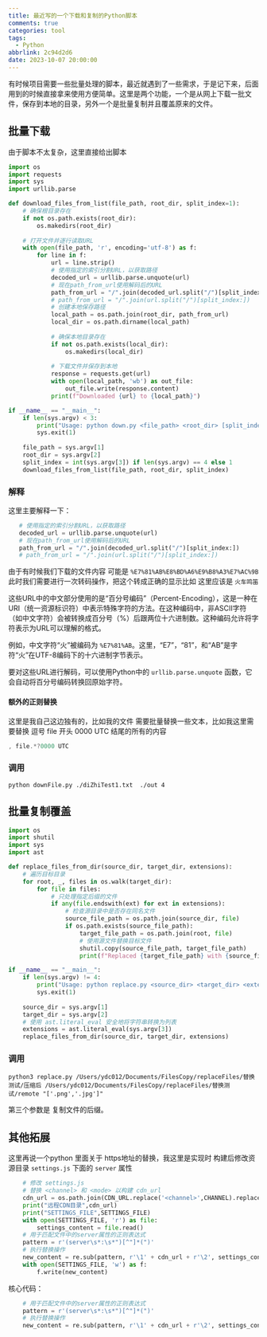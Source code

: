 ```yaml
---
title: 最近写的一个下载和复制的Python脚本
comments: true
categories: tool
tags:
  - Python
abbrlink: 2c94d2d6
date: 2023-10-07 20:00:00
---
```


有时候项目需要一些批量处理的脚本，最近就遇到了一些需求，于是记下来，后面用到的时候直接拿来使用方便简单。这里是两个功能，一个是从网上下载一批文件，保存到本地的目录，另外一个是批量复制并且覆盖原来的文件。
<!--more-->

## 批量下载

由于脚本不太复杂，这里直接给出脚本

```python
import os
import requests
import sys
import urllib.parse

def download_files_from_list(file_path, root_dir, split_index=1):
    # 确保根目录存在
    if not os.path.exists(root_dir):
        os.makedirs(root_dir)
    
    # 打开文件并逐行读取URL
    with open(file_path, 'r', encoding='utf-8') as f:
        for line in f:
            url = line.strip()
            # 使用指定的索引分割URL，以获取路径
            decoded_url = urllib.parse.unquote(url)
            # 现在path_from_url使用解码后的URL
            path_from_url = "/".join(decoded_url.split("/")[split_index:])
            # path_from_url = "/".join(url.split("/")[split_index:])
            # 创建本地保存路径
            local_path = os.path.join(root_dir, path_from_url)
            local_dir = os.path.dirname(local_path)
            
            # 确保本地目录存在
            if not os.path.exists(local_dir):
                os.makedirs(local_dir)
            
            # 下载文件并保存到本地
            response = requests.get(url)
            with open(local_path, 'wb') as out_file:
                out_file.write(response.content)
            print(f"Downloaded {url} to {local_path}")

if __name__ == "__main__":
    if len(sys.argv) < 3:
        print("Usage: python down.py <file_path> <root_dir> [split_index]")
        sys.exit(1)
    
    file_path = sys.argv[1]
    root_dir = sys.argv[2]
    split_index = int(sys.argv[3]) if len(sys.argv) == 4 else 1
    download_files_from_list(file_path, root_dir, split_index)

```

### 解释

这里主要解释一下：

```python
   # 使用指定的索引分割URL，以获取路径
   decoded_url = urllib.parse.unquote(url)
   # 现在path_from_url使用解码后的URL
   path_from_url = "/".join(decoded_url.split("/")[split_index:])
   # path_from_url = "/".join(url.split("/")[split_index:])

```

由于有时候我们下载的文件内容 可能是 `%E7%81%AB%E8%BD%A6%E9%B8%A3%E7%AC%9B`此时我们需要进行一次转码操作，把这个转成正确的显示比如 这里应该是 `火车鸣笛`

这些URL中的中文部分使用的是“百分号编码”（Percent-Encoding），这是一种在URI（统一资源标识符）中表示特殊字符的方法。在这种编码中，非ASCII字符（如中文字符）会被转换成百分号（%）后跟两位十六进制数。这种编码允许将字符表示为URL可以理解的格式。

例如，中文字符“火”被编码为 `%E7%81%AB`。这里，“E7”，“81”，和“AB”是字符“火”在UTF-8编码下的十六进制字节表示。

要对这些URL进行解码，可以使用Python中的 `urllib.parse.unquote` 函数，它会自动将百分号编码转换回原始字符。

#### 额外的正则替换

这里是我自己这边独有的，比如我的文件 需要批量替换一些文本，比如我这里需要替换 逗号 file 开头 0000 UTC 结尾的所有的内容 

```javascript
, file.*?0000 UTC
```

### 调用

```shell
python downFile.py ./diZhiTest1.txt  ./out 4
```

## 批量复制覆盖

```python
import os
import shutil
import sys
import ast

def replace_files_from_dir(source_dir, target_dir, extensions):
    # 遍历目标目录
    for root, _, files in os.walk(target_dir):
        for file in files:
            # 只处理指定后缀的文件
            if any(file.endswith(ext) for ext in extensions):
                # 检查源目录中是否存在同名文件
                source_file_path = os.path.join(source_dir, file)
                if os.path.exists(source_file_path):
                    target_file_path = os.path.join(root, file)
                    # 使用源文件替换目标文件
                    shutil.copy(source_file_path, target_file_path)
                    print(f"Replaced {target_file_path} with {source_file_path}")

if __name__ == "__main__":
    if len(sys.argv) != 4:
        print("Usage: python replace.py <source_dir> <target_dir> <extensions>")
        sys.exit(1)
    
    source_dir = sys.argv[1]
    target_dir = sys.argv[2]
    # 使用 ast.literal_eval 安全地将字符串转换为列表
    extensions = ast.literal_eval(sys.argv[3])
    replace_files_from_dir(source_dir, target_dir, extensions)

```

### 调用

```shell
python3 replace.py /Users/ydc012/Documents/FilesCopy/replaceFiles/替换测试/压缩后 /Users/ydc012/Documents/FilesCopy/replaceFiles/替换测试/remote "['.png','.jpg']"
```

第三个参数是 复制文件的后缀。

## 其他拓展

这里再说一个python 里面关于 https地址的替换，我这里是实现时 构建后修改资源目录 `settings.js` 下面的 `server` 属性

```python
    # 修改 settings.js
    # 替换 <channel> 和 <mode> 以构建 cdn_url
    cdn_url = os.path.join(CDN_URL.replace('<channel>',CHANNEL).replace('<mode>',GAME_MODE),folder)
    print("远程CDN目录",cdn_url)
    print("SETTINGS_FILE",SETTINGS_FILE)
    with open(SETTINGS_FILE, 'r') as file:
        settings_content = file.read()
    # 用于匹配文件中的server属性的正则表达式
    pattern = r'(server\s*:\s*")[^"]*(")'
    # 执行替换操作
    new_content = re.sub(pattern, r'\1' + cdn_url + r'\2', settings_content)
    with open(SETTINGS_FILE, 'w') as f:
        f.write(new_content)
```

核心代码：

```python
    # 用于匹配文件中的server属性的正则表达式
    pattern = r'(server\s*:\s*")[^"]*(")'
    # 执行替换操作
    new_content = re.sub(pattern, r'\1' + cdn_url + r'\2', settings_content)
```

